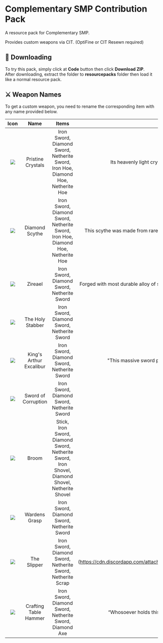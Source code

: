 
# Complementary SMP Contribution Pack

A resource pack for Complementary SMP.

Provides custom weapons via CIT. (OptiFine or CIT Resewn required)

## 📁 Downloading

To try this pack, simply click at **Code** button then click **Download ZIP**.  
After downloading, extract the folder to **resourcepacks** folder then load it like a normal resource pack.




## ⚔️ Weapon Names

To get a custom weapon, you need to rename the corresponding item with any name provided below.

|   Icon   |  Name     |   Items   |   Tooltip   |   Rarity   |   Contributor   |
| :--------: | :-------: | :-------: | :-------: | :-------: | :-------: |
| ![](https://cdn.discordapp.com/attachments/1026636135495127121/1043948648293208074/netherite_sword_1_.png) | Pristine Crystals | Iron Sword, Diamond Sword, Netherite Sword, <br> Iron Hoe, Diamond Hoe, Netherite Hoe | Its heavenly light crystalline blade allows the wielder to sweep their opponents swiftly. | Pristine | [@saiko125](https://www.github.com/saiko125) (Texture), [@elysiaSquared](https://github.com/elysiaSquared) (Lore) |
| ![](https://cdn.discordapp.com/attachments/1026636135495127121/1043948648008007800/netherite_sword.png) | Diamond Scythe | Iron Sword, Diamond Sword, Netherite Sword, <br> Iron Hoe, Diamond Hoe, Netherite Hoe| This scythe was made from rarest diamonds found in Overworld, it's origin dimension is unknown to this day. | Rare | [@saiko125](https://www.github.com/saiko125) |
| ![](https://cdn.discordapp.com/attachments/1026636135495127121/1043948648574234664/netherite_sword_2_.png) | Zireael | Iron Sword, Diamond Sword, Netherite Sword| Forged with most durable alloy of steel and silver making this sword a great weapon against undead and humans. | Legendary | [@saiko125](https://www.github.com/saiko125) |
| ![](https://cdn.discordapp.com/attachments/1026636135495127121/1043948647404015727/netherite_sword_3_.png) | The Holy Stabber | Iron Sword, Diamond Sword, Netherite Sword| To be added | ? | [@saiko125](https://www.github.com/saiko125) |
| ![](https://cdn.discordapp.com/attachments/1026636135495127121/1043948756254609459/iron_sword_1_.png) | King's Arthur Excalibur | Iron Sword, Diamond Sword, Netherite Sword| "This massive sword possesses magical powers that will protect those who can wield it." | Legendary | [@saiko125](https://www.github.com/saiko125) |
| ![](https://cdn.discordapp.com/attachments/1019530921587781632/1043400792113152101/sword.png) | Sword of Corruption | Iron Sword, Diamond Sword, Netherite Sword| To be added | ? | YeHeed |
| ![](https://cdn.discordapp.com/attachments/1034148074848788490/1044318299707670618/stick.png) | Broom | Stick, Iron Sword, Diamond Sword, Netherite Sword, <br> Iron Shovel, Diamond Shovel, Netherite Shovel| To be added | Uncommon | [@saiko125](https://www.github.com/saiko125) |
| ![](https://cdn.discordapp.com/attachments/1034148074848788490/1044323814013681734/diamond_sword_2_.png) | Wardens Grasp | Iron Sword, Diamond Sword, Netherite Sword| To be added | Epic | [@saiko125](https://www.github.com/saiko125) |
| ![](https://cdn.discordapp.com/attachments/880263206625476699/1044344845218627584/iron_sword_2_.png) | The Slipper | Iron Sword, Diamond Sword, Netherite Sword, Netherite Scrap| (https://cdn.discordapp.com/attachments/770628414452269076/1044362244768677999/iron_sword_3_.png) | Asian | [@elysiaSquared](https://github.com/elysiaSquared) (Texture), [@saiko125](https://github.com/saiko125) (Lore) [@XanderCreates](https://github.com/XanderCreates) (Idea) |
| ![](https://cdn.discordapp.com/attachments/880263206625476699/1044351532688228372/diamond_axe.png) | Crafting Table Hammer | Iron Sword, Diamond Sword, Netherite Sword, Diamond Axe| “Whosoever holds this hammer, if he be worthy, shall possess the power of Asian Thor.” | =Made in China= | [@XanderCreates](https://github.com/XanderCreates) |